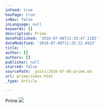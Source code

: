 ```yaml
---
inFeed: true
hasPage: true
inNav: false
inLanguage: null
keywords: []
description: Prime
datePublished: '2016-07-08T11:35:47.110Z'
dateModified: '2016-07-08T11:25:22.492Z'
title: ''
author: []
authors: []
publisher: null
starred: false
sourcePath: _posts/2016-07-08-prime.md
url: prime/index.html
_type: Article

---
```

Prime
![](https://the-grid-user-content.s3-us-west-2.amazonaws.com/74293683-9585-4017-9d33-f587673f8b2d.jpg)